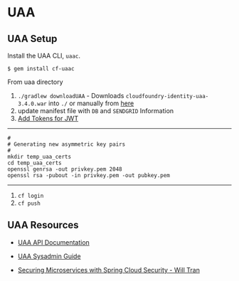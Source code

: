# UAA


## UAA Setup

Install the UAA CLI, `uaac`.

`$ gem install cf-uaac`

From uaa directory

1. `./gradlew downloadUAA` - Downloads `cloudfoundry-identity-uaa-3.4.0.war` into `./`
or manually from [here](http://repo.spring.io/release/org/cloudfoundry/identity/cloudfoundry-identity-uaa/3.4.0/cloudfoundry-identity-uaa-3.4.0.war)
1. update manifest file with `DB` and `SENDGRID` Information
1. [Add Tokens for JWT](https://github.com/cloudfoundry/uaa/blob/master/docs/Sysadmin-Guide.rst#token-signing)
---

    #
    # Generating new asymmetric key pairs
    #
    mkdir temp_uaa_certs
    cd temp_uaa_certs
    openssl genrsa -out privkey.pem 2048
    openssl rsa -pubout -in privkey.pem -out pubkey.pem

---
1. `cf login`
1. `cf push`

## UAA Resources
* [UAA API Documentation](https://docs.cloudfoundry.org/api/uaa/)
* [UAA Sysadmin Guide](https://github.com/cloudfoundry/uaa/blob/master/docs/Sysadmin-Guide.rst)

* [Securing Microservices with Spring Cloud Security - Will Tran](https://www.youtube.com/watch?v=USMl2GNg2r0)
